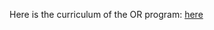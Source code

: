 Here is the curriculum of the OR program: [here](https://www.ieor.columbia.edu/masters/operations-research/curriculum)